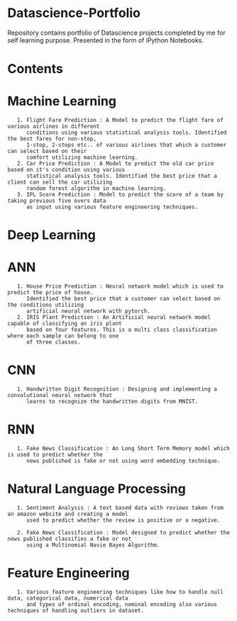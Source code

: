 # Datascience-Portfolio

Repository contains portfolio of Datascience projects completed by me for self learning purpose. Presented in the form of iPython Notebooks.


# Contents

  # Machine Learning  
       
       1. Flight Fare Prediction : A Model to predict the flight fare of various airlines in different 
          conditions using various statistical analysis tools. Identified the best fares for non-stop, 
          1-stop, 2-stops etc.. of various airlines that which a customer can select based on their 
          comfort utilizing machine learning.
       2. Car Price Prediction : A Model to predict the old car price based on it's condition using various 
          statistical analysis tools. Identified the best price that a client can sell the car utilizing 
          random forest algorithm in machine learning.
       3. IPL Score Prediction : Model to predict the score of a team by taking previous five overs data 
          as input using various feature engineering techniques.  
  
  # Deep Learning
  
   # ANN
     
       1. House Price Prediction : Neural network model which is used to predict the price of house. 
          Identified the best price that a customer can select based on the conditions utilizing 
          artificial neural network with pytorch.
       2. IRIS Plant Prediction : An Artificial neural network model capable of classifying an iris plant 
          based on four features. This is a multi class classification where each sample can belong to one 
          of three classes. 
       
   # CNN
   
       1. Handwritten Digit Recognition : Designing and implementing a convolutional neural network that 
          learns to recognize the handwritten digits from MNIST.
          
   # RNN
     
       1. Fake News Classification : An Long Short Term Memory model which is used to predict whether the
          news published is fake or not using word embedding technique.
          
          
  # Natural Language Processing
  
       1. Sentiment Analysis : A text based data with reviews taken from an amazon website and creating a model
          used to predict whether the review is positive or a negative.
          
       2. Fake News Classification : Model designed to predict whether the news published classifies a fake or not 
          using a Multinomial Navie Bayes Algorithm.
          
  # Feature Engineering
  
       1. Various feature engineering techniques like how to handle null data, categorical data, numerical data
          and types of ordinal encoding, nominal encoding also various techniques of handling outliers in dataset.
